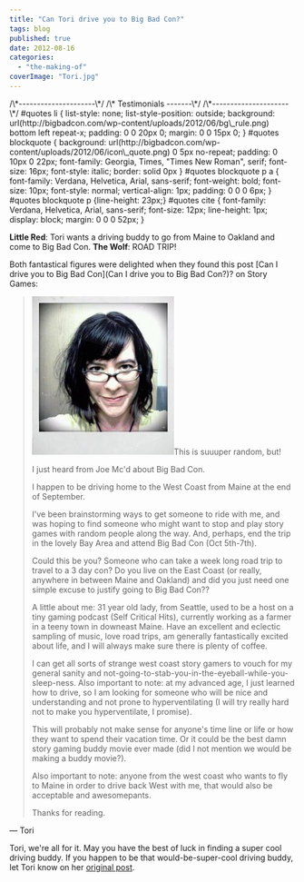 ```yaml
---
title: "Can Tori drive you to Big Bad Con?"
tags: blog
published: true
date: 2012-08-16
categories: 
  - "the-making-of"
coverImage: "Tori.jpg"
---
```


<div></div> /\*---------------------\*/ /\* Testimonials -------\*/ /\*---------------------\*/ #quotes li { list-style: none; list-style-position: outside; background: url(http://bigbadcon.com/wp-content/uploads/2012/06/bg\_rule.png) bottom left repeat-x; padding: 0 0 20px 0; margin: 0 0 15px 0; } #quotes blockquote { background: url(http://bigbadcon.com/wp-content/uploads/2012/06/icon\_quote.png) 0 5px no-repeat; padding: 0 10px 0 22px; font-family: Georgia, Times, "Times New Roman", serif; font-size: 16px; font-style: italic; border: solid 0px } #quotes blockquote p a { font-family: Verdana, Helvetica, Arial, sans-serif; font-weight: bold; font-size: 10px; font-style: normal; vertical-align: 1px; padding: 0 0 0 6px; } #quotes blockquote p {line-height: 23px;} #quotes cite { font-family: Verdana, Helvetica, Arial, sans-serif; font-size: 12px; line-height: 1px; display: block; margin: 0 0 0 52px; }

**Little Red**: Tori wants a driving buddy to go from Maine to Oakland and come to Big Bad Con. **The Wolf**: ROAD TRIP!

Both fantastical figures were delighted when they found this post [Can I drive you to Big Bad Con](Can I drive you to Big Bad Con?)? on Story Games:

> [![](/images/Tori.jpg "Tori")](http://www.bigbadcon.com/wp-content/uploads/2012/08/Tori.jpg)This is suuuper random, but!
> 
> I just heard from Joe Mc'd about Big Bad Con.
> 
> I happen to be driving home to the West Coast from Maine at the end of September.
> 
> I've been brainstorming ways to get someone to ride with me, and was hoping to find someone who might want to stop and play story games with random people along the way. And, perhaps, end the trip in the lovely Bay Area and attend Big Bad Con (Oct 5th-7th).
> 
> Could this be you? Someone who can take a week long road trip to travel to a 3 day con? Do you live on the East Coast (or really, anywhere in between Maine and Oakland) and did you just need one simple excuse to justify going to Big Bad Con??
> 
> A little about me: 31 year old lady, from Seattle, used to be a host on a tiny gaming podcast (Self Critical Hits), currently working as a farmer in a teeny town in downeast Maine. Have an excellent and eclectic sampling of music, love road trips, am generally fantastically excited about life, and I will always make sure there is plenty of coffee.
> 
> I can get all sorts of strange west coast story gamers to vouch for my general sanity and not-going-to-stab-you-in-the-eyeball-while-you-sleep-ness. Also important to note: at my advanced age, I just learned how to drive, so I am looking for someone who will be nice and understanding and not prone to hyperventilating (I will try really hard not to make you hyperventilate, I promise).
> 
> This will probably not make sense for anyone's time line or life or how they want to spend their vacation time. Or it could be the best damn story gaming buddy movie ever made (did I not mention we would be making a buddy movie?).
> 
> Also important to note: anyone from the west coast who wants to fly to Maine in order to drive back West with me, that would also be acceptable and awesomepants.
> 
> Thanks for reading.

— Tori

Tori, we're all for it. May you have the best of luck in finding a super cool driving buddy. If you happen to be that would-be-super-cool driving buddy, let Tori know on her [original post](http://www.story-games.com/forums/discussion/17049/Can%20I%20drive%20you%20to%20Big%20Bad%20Con?#17049).
